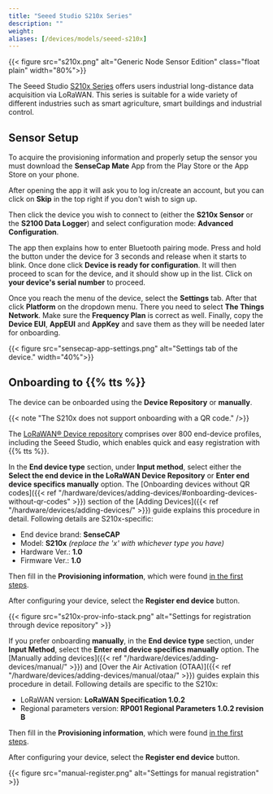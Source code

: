 ```yaml
---
title: "Seeed Studio S210x Series"
description: ""
weight:
aliases: [/devices/models/seeed-s210x]
---
```


{{< figure src="s210x.png" alt="Generic Node Sensor Edition" class="float plain" width="80%">}}

The Seeed Studio [S210x Series](https://www.seeedstudio.com/SenseCAP-S2100-LoRaWAN-Data-Logger-p-5361.html) offers users industrial long-distance data acquisition via LoRaWAN. This series is suitable for a wide variety of different industries such as smart agriculture, smart buildings and industrial control.

<!--more-->

## Sensor Setup

To acquire the provisioning information and properly setup the sensor you must download the **SenseCap Mate** App from the Play Store or the App Store on your phone.

After opening the app it will ask you to log in/create an account, but you can click on **Skip** in the top right if you don't wish to sign up.

Then click the device you wish to connect to (either the **S210x Sensor** or the **S2100 Data Logger**) and select configuration mode: **Advanced Configuration**.

The app then explains how to enter Bluetooth pairing mode. Press and hold the button under the device for 3 seconds and release when it starts to blink. Once done click **Device is ready for configuration**. It will then proceed to scan for the device, and it should show up in the list. Click on **your device's serial number** to proceed.

Once you reach the menu of the device, select the **Settings** tab. After that click **Platform** on the dropdown menu. There you need to select **The Things Network**. Make sure the **Frequency Plan** is correct as well. Finally, copy the **Device EUI**, **AppEUI** and **AppKey** and save them as they will be needed later for onboarding.

{{< figure src="sensecap-app-settings.png" alt="Settings tab of the device." width="40%">}}

## Onboarding to {{% tts %}}

The device can be onboarded using the **Device Repository** or **manually**.

{{< note "The S210x does not support onboarding with a QR code." />}}

The [LoRaWAN® Device repository](https://github.com/TheThingsNetwork/lorawan-devices) comprises over 800 end-device profiles, including the Seeed Studio, which enables quick and easy registration with {{% tts %}}.

In the **End device type** section, under **Input method**, select either the **Select the end device in the LoRaWAN Device Repository** or **Enter end device specifics manually** option. The [Onboarding devices without QR codes]({{< ref "/hardware/devices/adding-devices/#onboarding-devices-without-qr-codes" >}}) section of the [Adding Devices]({{< ref "/hardware/devices/adding-devices/" >}}) guide explains this procedure in detail. Following details are S210x-specific:

- End device brand: **SenseCAP**
- Model: **S210x** _(replace the 'x' with whichever type you have)_
- Hardware Ver.: **1.0**
- Firmware Ver.: **1.0**

Then fill in the **Provisioning information**, which were found [in the first steps](#sensor-setup).

After configuring your device, select the **Register end device** button.

{{< figure src="s210x-prov-info-stack.png" alt="Settings for registration through device repository" >}}

If you prefer onboarding **manually**, in the **End device type** section, under **Input Method**, select the **Enter end device specifics manually** option. The [Manually adding devices]({{< ref "/hardware/devices/adding-devices/manual/" >}}) and [Over the Air Activation (OTAA)]({{< ref "/hardware/devices/adding-devices/manual/otaa/" >}}) guides explain this procedure in detail. Following details are specific to the S210x:

- LoRaWAN version: **LoRaWAN Specification 1.0.2**
- Regional parameters version: **RP001 Regional Parameters 1.0.2 revision B**

Then fill in the **Provisioning information**, which were found [in the first steps](#sensor-setup).

After configuring your device, select the **Register end device** button.

{{< figure src="manual-register.png" alt="Settings for manual registration" >}}
